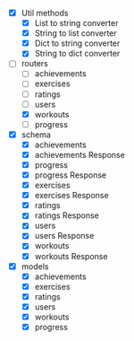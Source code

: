 - [x] Util methods
    - [x] List to string converter
    - [x] String to list converter
    - [x] Dict to string converter
    - [x] String to dict converter
- [ ] routers
    - [ ] achievements
    - [ ] exercises
    - [ ] ratings
    - [ ] users
    - [x] workouts
    - [ ] progress
- [x] schema
    - [x] achievements
    - [x] achievements Response
    - [x] progress
    - [x] progress Response
    - [x] exercises
    - [x] exercises Response
    - [x] ratings
    - [x] ratings Response
    - [x] users
    - [x] users Response
    - [x] workouts
    - [x] workouts Response
- [x] models
    - [x] achievements
    - [x] exercises
    - [x] ratings
    - [x] users
    - [x] workouts
    - [x] progress
